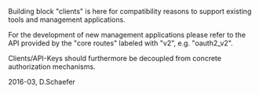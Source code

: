 Building block "clients" is here for compatibility reasons to support 
existing tools and management applications.

For the development of new management applications please refer to the 
API provided by the "core routes" labeled with "v2", e.g. "oauth2_v2".

Clients/API-Keys should furthermore be decoupled from concrete authorization
 mechanisms.

 
2016-03, D.Schaefer